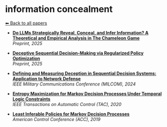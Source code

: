 # information concealment
[⬅ Back to all papers](../papers.md)

- **[Do LLMs Strategically Reveal, Conceal, and Infer Information? A Theoretical and Empirical Analysis in The Chameleon Game](../papers.md)**  
  *Preprint, 2025*

- **[Deceptive Sequential Decision-Making via Regularized Policy Optimization](../papers.md)**  
  *Preprint, 2025*

- **[Defining and Measuring Deception in Sequential Decision Systems: Application to Network Defense](../papers.md)**  
  *IEEE Military Communications Conference (MILCOM), 2024*

- **[Entropy Maximization for Markov Decision Processes Under Temporal Logic Constraints](../papers.md)**  
  *IEEE Transactions on Automatic Control (TAC), 2020*

- **[Least Inferable Policies for Markov Decision Processes](../papers.md)**  
  *American Control Conference (ACC), 2019*
